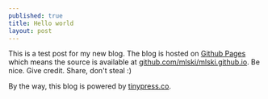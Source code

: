 ```yaml
---
published: true
title: Hello world
layout: post
---
```

This is a test post for my new blog. The blog is hosted on [Github Pages](http://pages.github.com/) which means the source is available at [github.com/mlski/mlski.github.io](http://github.com/mlski/mlski.github.io). Be nice. Give credit. Share, don't steal :)

By the way, this blog is powered by [tinypress.co](https://tinypress.co).